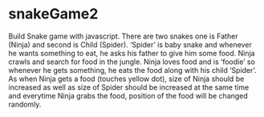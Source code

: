# snakeGame2

Build Snake game with javascript.
There are two snakes one is Father (Ninja) and second is Child (Spider). ‘Spider’ is baby
snake and whenever he wants something to eat, he asks his father to give him some
food. Ninja crawls and search for food in the jungle. Ninja loves food and is ‘foodie’ so
whenever he gets something, he eats the food along with his child ‘Spider’. As when
Ninja gets a food (touches yellow dot), size of Ninja should be increased as well as size of
Spider should be increased at the same time and everytime Ninja grabs the food,
position of the food will be changed randomly.
